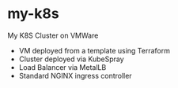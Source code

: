 # my-k8s
My K8S Cluster on VMWare

* VM deployed from a template using Terraform
* Cluster deployed via KubeSpray
* Load Balancer via MetalLB
* Standard NGINX ingress controller

